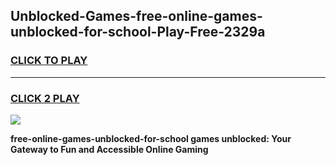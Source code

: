 
## Unblocked-Games-free-online-games-unblocked-for-school-Play-Free-2329a
<h3>
<a href="https://premium76.site?title=free-online-games-unblocked-for-school&ref=17A">CLICK TO PLAY</a></h3>
<hr>

<h3>
<a href="https://premium76.site?title=free-online-games-unblocked-for-school&ref=17A">CLICK 2 PLAY</a>
  
</h3>

<a href="https://premium76.site?title=free-online-games-unblocked-for-school&ref=17A"><img src="https://clearcache.store/games.png"></a>


**free-online-games-unblocked-for-school games unblocked: Your Gateway to Fun and Accessible Online Gaming**
